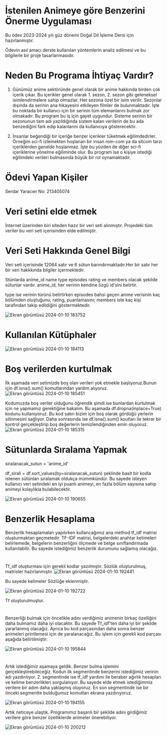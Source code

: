 # İstenilen Animeye göre Benzerini Önerme Uygulaması

Bu ödev 2023-2024 yılı güz dönemi Doğal Dil İşleme Dersi için hazırlanmıştır.

Ödevin asıl amacı derste kullanılan yöntemlerin analiz edilmesi ve bu bilgilerle bir proje tasarlanmasıdır.

# Neden Bu Programa İhtiyaç Vardır?

1) Günümüz anime sektöründe genel olarak bir anime hakkında birden çok içerik çıkar. Bu içerikler genel olarak 1. sezon, 2. sezon gibi geleneksel isimlendirmelere sahip olmazlar. Her sezona özel bir isim verilir. Sezonlar dışında da serinin ana hikayesini etkileyen filmler de bulunmaktadır. İşte bu noktada bir kullanıcı için bir serinin tüm elemanlarını bulmak zor olmakadır. Bu program bu iş için gayet uygundur. Sisteme serinin bir sezonunun tam adı yazıldığında sistem kalan verilerin de bu ada benzediğini fark edip kalanlarını da kullanıcıya gösterecektir.

2) İnsanlar beğendiği bir içeriğe benzer içerikler tüketmek eğilimdedirler. Örneğim sci-fi izlemekten hoşlanan bir insan rom-com ya da sitcom tarzı içeriklerden genelde hoşlanmaz. İşte bu yüzden de diğer sci-fi içeriklerine yönelme eğiliminde olur. Bu program ise o kişiye istediği eğilimdeki verileri bulmasında büyük bir rol oynamaktadır.

# Ödevi Yapan Kişiler
Serdar Yaracıer  No: 213405074 

# Veri setini elde etmek

İnternet üzerinden biri siteden hazır bir veri seti alınmıştır. Projedeki tüm veriler bu veri seti içerisinden  elde edilmiştir.

# Veri Seti Hakkında Genel Bilgi

Veri seti içerisinde 12064 satır ve 6 sütun barındırmaktadır.Her bir satır her bir veri hakkkında bilgiler içermektedir.

Stünlarda anime_id	name	type	episodes	rating ve	members olacak şekilde sütunlar vardır. anime_id, her verinin kendine özgü id'sini belirtir.

type ise verinin türünü belirtirken episodes bahsi geçen anime verisinin kaç bölümden oluştuğunu; rating, puanlamasını; members iste kaç kişi tarafından takip edildiğini göstermektedir.

![Ekran görüntüsü 2024-01-10 183752](https://github.com/SerdarYaracier/Ddi_Hw/assets/116540913/58a537b9-32b5-4570-a4cb-310bf90cbe9f)

# Kullanılan Kütüphaler

![Ekran görüntüsü 2024-01-10 184113](https://github.com/SerdarYaracier/Ddi_Hw/assets/116540913/218edc15-5017-4869-8fab-fe9ae0664887)

# Boş verilerden kurtulmak

İlk aşamada veri setimizde boş olan verileri yok etmekle başlıyoruz.Bunun için df.isna().sum() komutlarından yardım alıyoruz.
![Ekran görüntüsü 2024-01-10 185451](https://github.com/SerdarYaracier/Ddi_Hw/assets/116540913/ffad4c11-c10e-48ed-b19e-ff9ce4e29419)


Kodumuzda boş veriler olduğunu öğrendik şimdi ise bunlardan kurtulmak için ne yapmamız gerektiğine bakalım. Bu aşamada df.dropna(inplace=True) kodunu kullanıyoruz. Bu kod satırı bizim için boş olarak gördüğü yerlerin silinmesini sağlıyor. Daha sonrasında ise df.isna().sum() koutları ile tekrar bir kontrol gerçekleştirip boş değerlerin temizlendiğinden emin oluyoruz.
![Ekran görüntüsü 2024-01-10 185315](https://github.com/SerdarYaracier/Ddi_Hw/assets/116540913/bce4f08a-0e8e-4052-93e7-9ca9037abe99)

# Sütunlarda Sıralama Yapmak
siralanacak_sutun = 'anime_id'

df_sirali = df.sort_values(by=siralanacak_sutun) şeklinde basit bir kodla istenen sütünları sıralamak oldukça mümmkündür. Bu sayede isteyen kullanıcı veri setindeki en iyi puanlı animeyi, en  fazla bölüm sayısına sahip animeyi kolaylıkla bulabilecektir.


![Ekran görüntüsü 2024-01-10 190655](https://github.com/SerdarYaracier/Ddi_Hw/assets/116540913/53258e07-4939-42f6-bfc2-d523445bc9ba)

# Benzerlik Hesaplama
  Benzerlik hesaplamaları yapılırken kullancağımız ana method tf_idf matrisi oluşturmaktan geçmetedir. TF-IDF matrisi, belgelerdeki anahtar kelimeleri belirlemede, belgelerin benzerliğini ölçmede ve belge sınıflandırmada kullanılabilir. Bu sayede istediğimiz benzerlik durumunu sağlamış olacağız.
  #
  Tf_idf oluşturması için gerekli kodlar yazılmıştır. Sözlük oluşturulmuş, matrisler hazırlanmıştır.
  ![Ekran görüntüsü 2024-01-10 192441](https://github.com/SerdarYaracier/Ddi_Hw/assets/116540913/7bc1af28-c21e-4936-8ddc-469bfbd2b96e) 
  
  Bu sayede kelimeler Sözlüğe eklenmiştir.

  ![Ekran görüntüsü 2024-01-10 192722](https://github.com/SerdarYaracier/Ddi_Hw/assets/116540913/cbe97393-68d4-467e-8112-6200d15eeebc)

  Tf oluşturulmuştur.
  #
  Benzerliği bulmak için öncelikle adını verdiğimiz animenin birkaç özelliğini daha bulmamız daha iyi olacaktır. Bu sayede Tf_idf'ten daha iyi bir şekilde yararlanmış olacağız. Ayrıca bu kod parçasından daha sonra benzer animeleri printlemesi için de yaralanacağız. Bu işlem için gerekli kod parçası aşağıda belirtilmiştir:

  ![Ekran görüntüsü 2024-01-10 195844](https://github.com/SerdarYaracier/Ddi_Hw/assets/116540913/c76abb0b-3cc3-4b6a-9d6c-92e51e8058c1)

  #
Artık istediğimiz aşamaya geldik. Benzer bulma işlemini gerçekleştirebileceğiz. Kodun ilk segmentinde benzerini istediğimiz verinin adı yazdırılıyor. 2. segmentinde ise tf_idf yardımı ile beraber ağırlık hesapları ve kelime benzerlikleri sorgulanıyor. Bu sayede elde etmek istediğimmiz verilere bir adım daha yaklaşmış oluyoruz. En son segmentinde ise bir önceki segmentte bulduğumuz komutları ekrana yazdırıyoruz. 

  
![Ekran görüntüsü 2024-01-10 194155](https://github.com/SerdarYaracier/Ddi_Hw/assets/116540913/7e712289-60ce-4cd6-9fc6-b615605c8235)

Artık neticeye ulaştık. Programımız başarılı bir şekilde adını girdiğimiz verilere göre benzer özelliklerde animeler önerebiliyor.

![Ekran görüntüsü 2024-01-10 200212](https://github.com/SerdarYaracier/Ddi_Hw/assets/116540913/5250d261-aadc-4c86-bb2c-9c65e3edc240)





  

  

  
  
  









